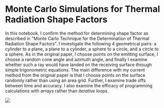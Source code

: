 # Monte Carlo Simulations for Thermal Radiation Shape Factors

In this notebook, I confirm the method for determining shape factor as described in "Monte Carlo Technique for the Determination of Thermal Radiation Shape Factors". I investigate the following 4 geometrical pairs: a cylinder to a plane, a plane to a cylinder, a sphere to a circle, and a circle to a sphere. As in the original paper, I choose points on the emitting surface, I choose a random cone angle and azimuth angle, and finally I examine whether such a ray would have landed on the receiving surface through simple trigonometric equations. The main difference with my current method from the original paper is that I choose points on the surface randomly rather than using an area grid. Further, I examine trade offs between time and accuracy. I also examine the efficacy of programming calculations with <i>arrays</i> rather than <i>iterative loops</i>.

<img src='https://user-images.githubusercontent.com/48815706/83923842-f0032800-a737-11ea-88c9-c0a96afd54ae.JPG'>
